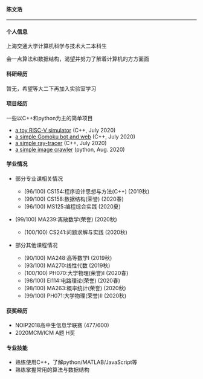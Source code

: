 #### 陈文浩

-----

#### 个人信息

上海交通大学计算机科学与技术大二本科生

会一点算法和数据结构，渴望并努力了解着计算机的方方面面

#### 科研经历

暂无，希望等大二下再加入实验室学习

#### 项目经历

一些以C++和python为主的简单项目

- [a toy RISC-V simulator](https://github.com/CWHer/RISC-V_Simulator) (C++, July 2020)
- [a simple Gomoku bot and web](https://github.com/CWHer/Gomoku) (C++, July 2020)
- [a simple ray-tracer](https://github.com/CWHer/raytracer) (C++, July 2020)
- [a simple image crawler](https://github.com/CWHer/Pixiv_crawler) (python, Aug. 2020)

#### 学业情况

- 部分专业课相关情况
  - (96/100) CS154:程序设计思想与方法(C++) (2019秋)
  - (99/100) CS158:数据结构(荣誉) (2020春)
  - (96/100) MS125:编程综合实践 (2020夏)
- (99/100) MA239:离散数学(荣誉) (2020秋)
  - (100/100) CS241:问题求解与实践 (2020秋)
  
- 部分其他课程情况
  - (90/100) MA248:高等数学Ⅰ (2019秋)
  - (93/100) MA270:线性代数 (2019秋)
  - (100/100) PH070:大学物理(荣誉)Ⅰ (2020春)
  - (98/100) EI114:电路理论(荣誉) (2020春)
  - (98/100) MA263:概率统计(荣誉) (2020秋)
  - (99/100) PH071:大学物理(荣誉)Ⅱ (2020秋)

#### 获奖经历

- NOIP2018高中生信息学联赛 (477/600)
- 2020MCM/ICM A题 H奖

#### 专业技能

- 熟练使用C++，了解python/MATLAB/JavaScript等
- 熟练掌握常用的算法与数据结构